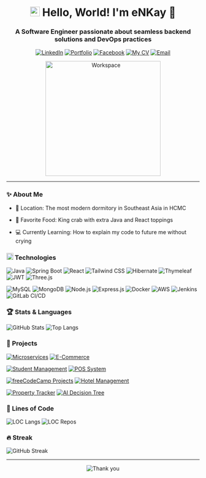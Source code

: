 <h1 align="center">
  <img width="25px" alt="Hello" src="https://camo.githubusercontent.com/2ec030bc751ce444be25f6ed5aa026d2a0950d5cc62603faa27f4ec72f1e7ac3/68747470733a2f2f782e747739332e66756e2f696d616765732f68692e676966">
  Hello, World! I'm eNKay 🙆
</h1>

<h3 align="center">
  A Software Engineer passionate about seamless backend solutions and DevOps practices
</h3>

<div align="center">

  [![LinkedIn](https://img.shields.io/badge/en--kay-white?style=for-the-badge&logo=Linkedin&logoColor=0A66C2)](https://www.linkedin.com/in/en-kay)
  [![Portfolio](https://img.shields.io/badge/🌐_enkay.tech-white?style=for-the-badge&logoColor=0A66C2)](https://enkay.tech)
  [![Facebook](https://img.shields.io/badge/enkay.2408-white?style=for-the-badge&logo=facebook&logoColor=0866FF)](https://www.facebook.com/enkay.2408)
  [![My CV](https://img.shields.io/badge/My_CV-white?style=for-the-badge&logo=readdotcv&logoColor=EC1C24)](https://drive.google.com/drive/folders/1RYk7a8GYmF5asTKa57y9XmZOAmqIY2_E?usp=sharing)
  [![Email](https://img.shields.io/badge/enkay.work@outlook.com-white?style=for-the-badge&logo=gmail&logoColor=EA4335)](mailto:enkay.work@outlook.com)

  <img width="300px" src="https://user-images.githubusercontent.com/74038190/229223263-cf2e4b07-2615-4f87-9c38-e37600f8381a.gif" alt="Workspace">
</div>

***

### ✨ About Me

- 🏢 Location: The most modern dormitory in Southeast Asia in HCMC

- 🦀 Favorite Food: King crab with extra Java and React toppings

- 💻 Currently Learning: How to explain my code to future me without crying

<h3>
  <img width="18px" src="https://user-images.githubusercontent.com/74038190/212284087-bbe7e430-757e-4901-90bf-4cd2ce3e1852.gif">
  Technologies
</h3>

![Java](https://img.shields.io/badge/Java_Core-black?style=flat&logo=openjdk)
![Spring Boot](https://img.shields.io/badge/Spring_Boot-black?style=flat&logo=springboot&logoColor=6DB33F)
![React](https://img.shields.io/badge/React-black?style=flat&logo=react&logoColor=61DAFB)
![Tailwind CSS](https://img.shields.io/badge/Tailwind_CSS-black?style=flat&logo=tailwindcss&logoColor=06B6D4)
![Hibernate](https://img.shields.io/badge/Hibernate-black?style=flat&logo=hibernate&logoColor=59666C)
![Thymeleaf](https://img.shields.io/badge/Thymeleaf-black?style=flat&logo=thymeleaf&logoColor=005F0F)
![JWT](https://img.shields.io/badge/JWT-black?style=flat&logo=jsonwebtokens&logoColor=white)
![Three.js](https://img.shields.io/badge/Three.js-black?style=flat&logo=threedotjs&logoColor=white)

![MySQL](https://img.shields.io/badge/MySQL-black?style=flat&logo=mysql&logoColor=4479A1)
![MongoDB](https://img.shields.io/badge/MongoDB-black?style=flat&logo=mongodb&logoColor=47A248)
![Node.js](https://img.shields.io/badge/Node.js-black?style=flat&logo=node.js&logoColor=339933)
![Express.js](https://img.shields.io/badge/Express.js-black?style=flat&logo=express&logoColor=white)
![Docker](https://img.shields.io/badge/Docker-black?style=flat&logo=docker&logoColor=2496ED)
![AWS](https://img.shields.io/badge/AWS-black?style=flat&logo=amazonwebservices&logoColor=FF9900)
![Jenkins](https://img.shields.io/badge/Jenkins-black?style=flat&logo=jenkins&logoColor=D24939)
![GitLab CI/CD](https://img.shields.io/badge/GitLab_CI/CD-black?style=flat&logo=gitlab&logoColor=FC6D26)

### 🏆 Stats & Languages

![GitHub Stats](https://github-readme-stats.vercel.app/api?username=enkay2408&hide=stars,contribs&show=prs_merged_percentage&show_icons=true&theme=holi&border_color=71a9e&rank_icon=github&line_height=24)
![Top Langs](https://github-readme-stats.vercel.app/api/top-langs/?username=enkay2408&exclude_repo=freeCodeCamp-Projects&langs_count=6&layout=compact&theme=holi&border_color=71a9e&card_width=330px)

### 🚀 Projects

[![Microservices](https://github-readme-stats.vercel.app/api/pin/?username=enkay2408&repo=microservices&theme=gotham&border_color=54a68b)](https://github.com/eNKay2408/Microservices)
[![E-Commerce](https://github-readme-stats.vercel.app/api/pin/?username=enkay2408&repo=e-commerce&theme=gotham&border_color=54a68b)](https://github.com/eNKay2408/E-Commerce)

[![Student Management](https://github-readme-stats.vercel.app/api/pin/?username=enkay2408&repo=Student-Management&theme=gotham&border_color=54a68b)](https://github.com/eNKay2408/Student-Management)
[![POS System](https://github-readme-stats.vercel.app/api/pin/?username=enkay2408&repo=POS-System&theme=gotham&border_color=54a68b)](https://github.com/eNKay2408/POS-System)

[![freeCodeCamp Projects](https://github-readme-stats.vercel.app/api/pin/?username=enkay2408&repo=freeCodeCamp-Projects&theme=gotham&border_color=54a68b)](https://github.com/eNKay2408/freeCodeCamp-Projects)
[![Hotel Management](https://github-readme-stats.vercel.app/api/pin/?username=enkay2408&repo=hotel-management&theme=gotham&border_color=54a68b)](https://github.com/eNKay2408/Hotel-Management)

[![Property Tracker](https://github-readme-stats.vercel.app/api/pin/?username=enkay2408&repo=property-tracker&theme=gotham&border_color=54a68b)](https://github.com/eNKay2408/Property-Tracker)
[![AI Decision Tree](https://github-readme-stats.vercel.app/api/pin/?username=enkay2408&repo=AI-Decision-Tree&theme=gotham&border_color=54a68b)](https://github.com/eNKay2408/AI-Decision-Tree)

### 📝 Lines of Code

![LOC Langs](https://api.githubtrends.io/user/svg/eNKay2408/langs?time_range=one_year&theme=dark)
![LOC Repos](https://api.githubtrends.io/user/svg/eNKay2408/repos?time_range=one_year&group=other&theme=dark)

### 🔥 Streak

![GitHub Streak](https://streak-stats.demolab.com?user=enkay2408&theme=rising-sun&date_format=j%2Fn%5B%2FY%5D&border=e78e42&currStreakNum=e78e42&sideNums=e78e42&dates=fef7ee)

***

<div align="center">

  ![Thank you](https://readme-typing-svg.demolab.com?font=Fira+Code&weight=500&duration=4000&pause=1000&color=45A1FF&center=true&width=550&lines=Thank+you+for+visiting+my+GitHub+profile+%F0%9F%92%99)
  
</div>

